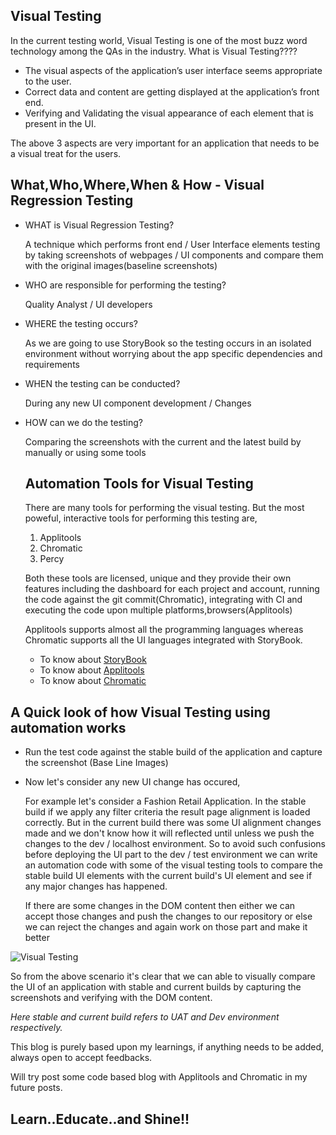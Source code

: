 ## Visual Testing

In the current testing world, Visual Testing is one of the most buzz word technology among the QAs in the industry. What is Visual Testing????

- The visual aspects of the application’s user interface seems appropriate to the user.
- Correct data and content are getting displayed at the application’s front end.
- Verifying and Validating the visual appearance of each element that is present in the UI.

The above 3 aspects are very important for an application that needs to be a visual treat for the users.

## What,Who,Where,When & How - Visual Regression Testing

 - WHAT is Visual Regression Testing?
 
    A technique which performs front end / User Interface elements testing by taking screenshots of webpages / UI components and compare them with the original       images(baseline screenshots)

 - WHO are responsible for performing the testing?
  
    Quality Analyst / UI developers

 - WHERE the testing occurs?
 
    As we are going to use StoryBook so the testing occurs in an isolated environment without worrying about the app specific dependencies and requirements
 
 - WHEN the testing can be conducted?
 
    During any new UI component development / Changes
  
 - HOW can we do the testing?
  
   Comparing the screenshots with the current and the latest build by manually or using some tools
  
   ## Automation Tools for Visual Testing
  
   There are many tools for performing the visual testing. But the most poweful, interactive tools for performing this testing are,
    
    1. Applitools
    2. Chromatic
    3. Percy
   
   Both these tools are licensed, unique and they provide their own features including the dashboard for each project and account, running the code against the git commit(Chromatic), integrating with CI and executing the code upon multiple platforms,browsers(Applitools)
   
   Applitools supports almost all the programming languages whereas Chromatic supports all the UI languages integrated with StoryBook. 
   
   - To know about [StoryBook](https://storybook.js.org/)
   - To know about [Applitools](https://applitools.com/)
   - To know about [Chromatic](https://www.chromatic.com/)
  
  ## A Quick look of how Visual Testing using automation works
   
   - Run the test code against the stable build of the application and capture the screenshot (Base Line Images)
   - Now let's consider any new UI change has occured, 
      
      For example let's consider a Fashion Retail Application. In the stable build if we apply any filter criteria the result page alignment is loaded correctly. But in the current build there was some UI alignment changes made and we don't know how it will reflected until unless we push the changes to the dev / localhost environment.
      So to avoid such confusions before deploying the UI part to the dev / test environment we can write an automation code with some of the visual testing tools to compare the stable build UI elements with the current build's UI element and see if any major changes has happened.
      
      If there are some changes in the DOM content then either we can accept those changes and push the changes to our repository or else we can reject the changes and again work on those part and make it better
  
  ![Visual Testing](https://qanish.files.wordpress.com/2019/02/screenshot-difference-e1545051723765-1.png?w=1312&h=600&crop=1)
  
  So from the above scenario it's clear that we can able to visually compare the UI of an application with stable and current builds by capturing the screenshots and verifying with the DOM content.
  
  _Here stable and current build refers to UAT and Dev environment respectively._
  
  This blog is purely based upon my learnings, if anything needs to be added, always open to accept feedbacks.
  
  Will try post some code based blog with Applitools and Chromatic in my future posts.
  
  ## Learn..Educate..and Shine!!
  
  

